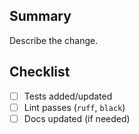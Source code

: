 ## Summary
Describe the change.

## Checklist
- [ ] Tests added/updated
- [ ] Lint passes (`ruff`, `black`)
- [ ] Docs updated (if needed)

